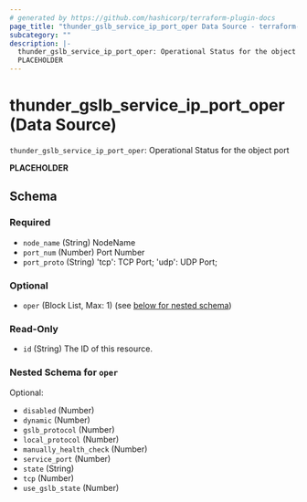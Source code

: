 ```yaml
---
# generated by https://github.com/hashicorp/terraform-plugin-docs
page_title: "thunder_gslb_service_ip_port_oper Data Source - terraform-provider-thunder"
subcategory: ""
description: |-
  thunder_gslb_service_ip_port_oper: Operational Status for the object port
  PLACEHOLDER
---
```


# thunder_gslb_service_ip_port_oper (Data Source)

`thunder_gslb_service_ip_port_oper`: Operational Status for the object port

__PLACEHOLDER__



<!-- schema generated by tfplugindocs -->
## Schema

### Required

- `node_name` (String) NodeName
- `port_num` (Number) Port Number
- `port_proto` (String) 'tcp': TCP Port; 'udp': UDP Port;

### Optional

- `oper` (Block List, Max: 1) (see [below for nested schema](#nestedblock--oper))

### Read-Only

- `id` (String) The ID of this resource.

<a id="nestedblock--oper"></a>
### Nested Schema for `oper`

Optional:

- `disabled` (Number)
- `dynamic` (Number)
- `gslb_protocol` (Number)
- `local_protocol` (Number)
- `manually_health_check` (Number)
- `service_port` (Number)
- `state` (String)
- `tcp` (Number)
- `use_gslb_state` (Number)


